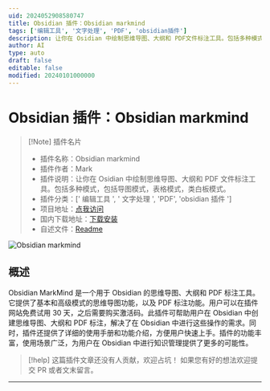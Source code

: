 ```yaml
---
uid: 2024052908580747
title: Obsidian 插件：Obsidian markmind
tags: ['编辑工具', '文字处理', 'PDF', 'obsidian插件']
description: 让你在 Osidian 中绘制思维导图、大纲和 PDF文件标注工具。包括多种模式，包括导图模式，表格模式，类白板模式。
author: AI
type: auto
draft: false
editable: false
modified: 20240101000000
---
```


# Obsidian 插件：Obsidian markmind

> [!Note] 插件名片
> - 插件名称：Obsidian markmind
> - 插件作者：Mark
> - 插件说明：让你在 Osidian 中绘制思维导图、大纲和 PDF 文件标注工具。包括多种模式，包括导图模式，表格模式，类白板模式。
> - 插件分类：[' 编辑工具 ', ' 文字处理 ', 'PDF', 'obsidian 插件 ']
> - 项目地址：[点我访问](https://github.com/MarkMindCkm/obsidian-markmind)
> - 国内下载地址：[下载安装](https://pkmer.cn/products/plugin/pluginMarket/?obsidian-markmind)
> - 自述文件：[Readme](https://ghproxy.net/https://raw.githubusercontent.com/MarkMindCkm/obsidian-markmind/main/README.md)

![Obsidian markmind](https://cdn.pkmer.cn/covers/obsidian-markmind.png!pkmer)

## 概述

Obsidian MarkMind 是一个用于 Obsidian 的思维导图、大纲和 PDF 标注工具。它提供了基本和高级模式的思维导图功能，以及 PDF 标注功能。用户可以在插件网站免费试用 30 天，之后需要购买激活码。此插件可帮助用户在 Obsidian 中创建思维导图、大纲和 PDF 标注，解决了在 Obsidian 中进行这些操作的需求。同时，插件还提供了详细的使用手册和功能介绍，方便用户快速上手。插件的功能丰富，使用场景广泛，为用户在 Obsidian 中进行知识管理提供了更多的可能性。

> [!help]
> 这篇插件文章还没有人贡献，欢迎占坑！
> 如果您有好的想法欢迎提交 PR 或者文末留言。

---



